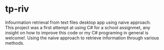 # tp-riv
Infourmation retrieval from text files desktop app using naive approach.
This project was a first attempt at using C# for a school assignmet, any insight on how to improve this code or my C# programing in general is welcome!.
Using the naive approach to retrieve information through various methods.
